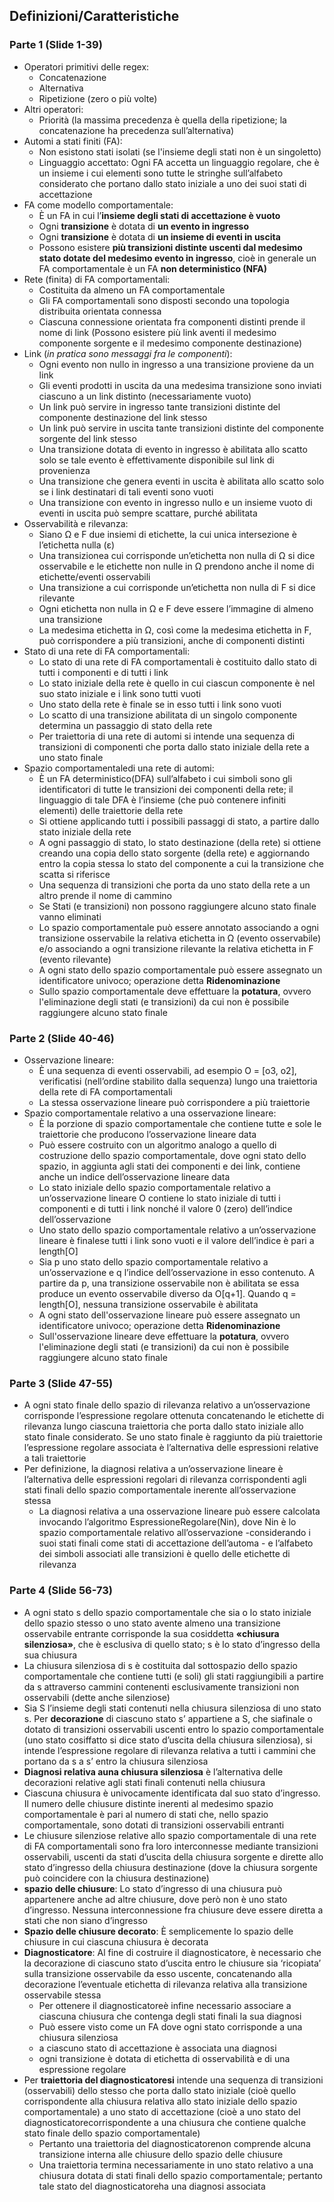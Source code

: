 ## Definizioni/Caratteristiche
### Parte 1 (Slide 1-39)
* Operatori primitivi delle regex:
  * Concatenazione
  * Alternativa
  * Ripetizione (zero o più volte)
* Altri operatori:
  * Priorità (la massima precedenza è quella della ripetizione; la concatenazione ha precedenza sull’alternativa)
* Automi a stati finiti (FA):
  * Non esistono stati isolati (se l'insieme degli stati non è un singoletto)
  * Linguaggio accettato: Ogni FA accetta un linguaggio regolare, che è un insieme i cui elementi sono tutte le stringhe sull’alfabeto considerato che portano dallo stato iniziale a uno dei suoi stati di accettazione
* FA come modello comportamentale:
  * È un FA in cui l’**insieme degli stati di accettazione è vuoto**
  * Ogni **transizione** è dotata di **un evento in ingresso**
  * Ogni **transizione** è dotata di **un insieme di eventi in uscita**
  * Possono esistere **più transizioni distinte uscenti dal medesimo stato dotate del medesimo evento in ingresso**, cioè in generale un FA comportamentale è un FA **non deterministico (NFA)**
* Rete (finita) di FA comportamentali:
  * Costituita da almeno un FA comportamentale
  * Gli FA comportamentali sono disposti secondo una topologia distribuita orientata connessa
  * Ciascuna connessione orientata fra componenti distinti prende il nome di link (Possono esistere più link aventi il medesimo componente sorgente e il medesimo componente destinazione)
* Link (*in pratica sono messaggi fra le componenti*):
  * Ogni evento non nullo in ingresso a una transizione proviene da un link
  * Gli eventi prodotti in uscita da una medesima transizione sono inviati ciascuno a un link distinto (necessariamente vuoto)
  * Un link può servire in ingresso tante transizioni distinte del componente destinazione del link stesso
  * Un link può servire in uscita tante transizioni distinte del componente sorgente del link stesso
  * Una transizione dotata di evento in ingresso è abilitata allo scatto solo se tale evento è effettivamente disponibile sul link di provenienza
  * Una transizione che genera eventi in uscita è abilitata allo scatto solo se i link destinatari di tali eventi sono vuoti
  * Una transizione con evento in ingresso nullo e un insieme vuoto di eventi in uscita può sempre scattare, purché abilitata
* Osservabilità e rilevanza:
  * Siano &Omega; e F due insiemi di etichette, la cui unica intersezione è l’etichetta nulla (&epsilon;)
  * Una transizionea cui corrisponde un’etichetta non nulla di &Omega; si dice osservabile e le etichette non nulle in &Omega; prendono anche il nome di etichette/eventi osservabili
  * Una transizione a cui corrisponde un’etichetta non nulla di F si dice rilevante
  * Ogni etichetta non nulla in &Omega; e F deve essere l’immagine di almeno una transizione
  * La medesima etichetta in &Omega;, così come la medesima etichetta in F, può corrispondere a più transizioni, anche di componenti distinti
* Stato di una rete di FA comportamentali:
  * Lo stato di una rete di FA comportamentali è costituito dallo stato di tutti i componenti e di tutti i link
  * Lo stato iniziale della rete è quello in cui ciascun componente è nel suo stato iniziale e i link sono tutti vuoti
  * Uno stato della rete è finale se in esso tutti i link sono vuoti
  * Lo scatto di una transizione abilitata di un singolo componente determina un passaggio di stato della rete
  * Per traiettoria di una rete di automi si intende una sequenza di transizioni di componenti che porta dallo stato iniziale della rete a uno stato finale
* Spazio comportamentaledi una rete di automi:
  * È un FA deterministico(DFA) sull’alfabeto i cui simboli sono gli identificatori di tutte le transizioni dei componenti della rete; il linguaggio di tale DFA è l’insieme (che può contenere infiniti elementi) delle traiettorie della rete
  * Si ottiene applicando tutti i possibili passaggi di stato, a partire dallo stato iniziale della rete
  * A ogni passaggio di stato, lo stato destinazione (della rete) si ottiene creando una copia dello stato sorgente (della rete) e aggiornando entro la copia stessa lo stato del componente a cui la transizione che scatta si riferisce
  * Una sequenza di transizioni che porta da uno stato della rete a un altro prende il nome di cammino
  * Se Stati (e transizioni) non possono raggiungere alcuno stato finale vanno eliminati
  * Lo spazio comportamentale può essere annotato associando a ogni transizione osservabile la relativa etichetta in &Omega; (evento osservabile) e/o associando a ogni transizione rilevante la relativa etichetta in F (evento rilevante)
  * A ogni stato dello spazio comportamentale può essere assegnato un identificatore univoco; operazione detta **Ridenominazione**
  * Sullo spazio comportamentale deve effettuare la **potatura**, ovvero l'eliminazione degli stati (e transizioni) da cui non è possibile raggiungere alcuno stato finale
  
### Parte 2 (Slide 40-46)
* Osservazione lineare:
  * È una sequenza di eventi osservabili, ad esempio O = [o3, o2], verificatisi (nell’ordine stabilito dalla sequenza) lungo una traiettoria della rete di FA comportamentali
  * La stessa osservazione lineare può corrispondere a più traiettorie
* Spazio comportamentale relativo a una osservazione lineare:
  * È la porzione di spazio comportamentale che contiene tutte e sole le traiettorie che producono l’osservazione lineare data
  * Può essere costruito con un algoritmo analogo a quello di costruzione dello spazio comportamentale, dove ogni stato dello spazio, in aggiunta agli stati dei componenti e dei link, contiene anche un indice dell’osservazione lineare data
  * Lo stato iniziale dello spazio comportamentale relativo a un’osservazione lineare O contiene lo stato iniziale di tutti i componenti e di tutti i link nonché il valore 0 (zero) dell’indice dell’osservazione
  * Uno stato dello spazio comportamentale relativo a un’osservazione lineare è finalese tutti i link sono vuoti e il valore dell’indice è pari a length[O]
  * Sia p uno stato dello spazio comportamentale relativo a un’osservazione e q l’indice dell’osservazione in esso contenuto. A partire da p, una transizione osservabile non è abilitata se essa produce un evento osservabile diverso da O[q+1]. Quando q = length[O], nessuna transizione osservabile è abilitata
  * A ogni stato dell'osservazione lineare può essere assegnato un identificatore univoco; operazione detta **Ridenominazione**
  * Sull'osservazione lineare deve effettuare la **potatura**, ovvero l'eliminazione degli stati (e transizioni) da cui non è possibile raggiungere alcuno stato finale
 
 ### Parte 3 (Slide 47-55)
 * A ogni stato finale dello spazio di rilevanza relativo a un’osservazione corrisponde l’espressione regolare ottenuta concatenando le etichette di rilevanza lungo ciascuna traiettoria che porta dallo stato iniziale allo stato finale considerato. Se uno stato finale è raggiunto da più traiettorie l’espressione regolare associata è l’alternativa delle espressioni relative a tali traiettorie
 * Per definizione, la diagnosi relativa a un’osservazione lineare è l’alternativa delle espressioni regolari di rilevanza corrispondenti agli stati finali dello spazio comportamentale inerente all’osservazione stessa
   * La diagnosi relativa a una osservazione lineare può essere calcolata invocando l’algoritmo EspressioneRegolare(Nin), dove Nin è lo spazio comportamentale relativo all’osservazione -considerando i suoi stati finali come stati di accettazione dell’automa - e l’alfabeto dei simboli associati alle transizioni è quello delle etichette di rilevanza 

### Parte 4 (Slide 56-73)
* A ogni stato s dello spazio comportamentale che sia o lo stato iniziale dello spazio stesso o uno stato avente almeno una transizione osservabile entrante corrisponde la sua cosiddetta **«chiusura silenziosa»**, che è esclusiva di quello stato; s è lo stato d’ingresso della sua chiusura
* La chiusura silenziosa di s è costituita dal sottospazio dello spazio comportamentale che contiene tutti (e soli) gli stati raggiungibili a partire da s attraverso cammini contenenti esclusivamente transizioni non osservabili (dette anche silenziose)
* Sia S l’insieme degli stati contenuti nella chiusura silenziosa di uno stato s. Per **decorazione** di ciascuno stato s’ appartiene a S, che siafinale o dotato di transizioni osservabili uscenti entro lo spazio comportamentale (uno stato cosiffatto si dice stato d’uscita della chiusura silenziosa), si intende l’espressione regolare di rilevanza relativa a tutti i cammini che portano da s a s’ entro la chiusura silenziosa
* **Diagnosi relativa auna chiusura silenziosa** è l’alternativa delle decorazioni relative agli stati finali contenuti nella chiusura
* Ciascuna chiusura è univocamente identificata dal suo stato d’ingresso. Il numero delle chiusure distinte inerenti al medesimo spazio comportamentale è pari al numero di stati che, nello spazio comportamentale, sono dotati di transizioni osservabili entranti
* Le chiusure silenziose relative allo spazio comportamentale di una rete di FA comportamentali sono fra loro interconnesse mediante transizioni osservabili, uscenti da stati d’uscita della chiusura sorgente e dirette allo stato d’ingresso della chiusura destinazione (dove la chiusura sorgente può coincidere con la chiusura destinazione)
* **spazio delle chiusure**: Lo stato d’ingresso di una chiusura può appartenere anche ad altre chiusure, dove però non è uno stato d’ingresso. Nessuna interconnessione fra chiusure deve essere diretta a stati che non siano d’ingresso
* **Spazio delle chiusure decorato**: È semplicemente lo spazio delle chiusure in cui ciascuna chiusura è decorata
* **Diagnosticatore**: Al fine di costruire il diagnosticatore, è necessario che la decorazione di ciascuno stato d’uscita entro le chiusure sia ‘ricopiata’ sulla transizione osservabile da esso uscente, concatenando alla decorazione l’eventuale etichetta di rilevanza relativa alla transizione osservabile stessa
  * Per ottenere il diagnosticatoreè infine necessario associare a ciascuna chiusura che contenga degli stati finali la sua diagnosi
  * Può essere visto come un FA dove ogni stato corrisponde a una chiusura silenziosa
  * a ciascuno stato di accettazione è associata una diagnosi
  * ogni transizione è dotata di etichetta di osservabilità e di una espressione regolare
* Per **traiettoria del diagnosticatoresi** intende una sequenza di transizioni (osservabili) dello stesso che porta dallo stato iniziale (cioè quello corrispondente alla chiusura relativa allo stato iniziale dello spazio comportamentale) a uno stato di accettazione (cioè a uno stato del diagnosticatorecorrispondente a una chiusura che contiene qualche stato finale dello spazio comportamentale)
  * Pertanto una traiettoria del diagnosticatorenon comprende alcuna transizione interna alle chiusure dello spazio delle chiusure
  * Una traiettoria termina necessariamente in uno stato relativo a una chiusura dotata di stati finali dello spazio comportamentale; pertanto tale stato del diagnosticatoreha una diagnosi associata
